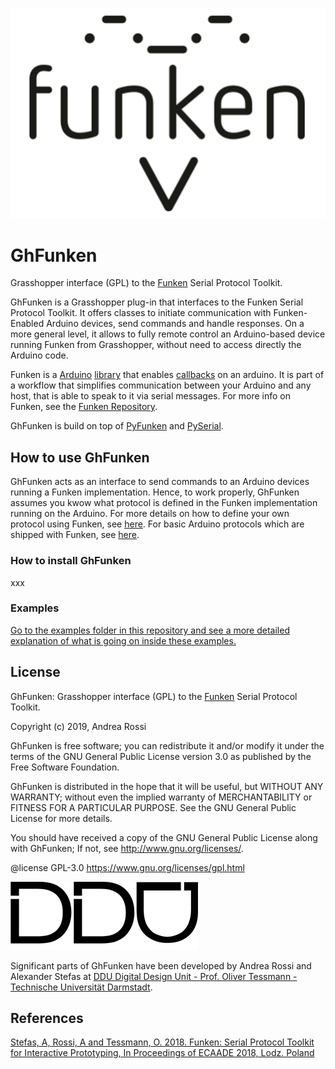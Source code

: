 ![Funken logo](https://github.com/ar0551/GhFunken/blob/master/graphics/funkenLogo.png)

# GhFunken
Grasshopper interface (GPL) to the [Funken](https://github.com/astefas/Funken) Serial Protocol Toolkit.

GhFunken is a Grasshopper plug-in that interfaces to the Funken Serial Protocol Toolkit. It offers classes to initiate communication with Funken-Enabled Arduino devices, send commands and handle responses. On a more general level, it allows to fully remote control an Arduino-based device running Funken from Grasshopper, without need to access directly the Arduino code.

Funken is a [Arduino](https://www.arduino.cc) [library](https://www.arduino.cc/en/Reference/Libraries) that enables [callbacks](https://en.wikipedia.org/wiki/Callback_(computer_programming)) on an arduino. It is part of a workflow that simplifies communication between your Arduino and any host, that is able to speak to it via serial messages.
For more info on Funken, see the [Funken Repository](https://github.com/astefas/Funken).

GhFunken is build on top of [PyFunken](https://github.com/ar0551/PyFunken) and [PySerial](https://github.com/pyserial/pyserial).


## How to use GhFunken
GhFunken acts as an interface to send commands to an Arduino devices running a Funken implementation. Hence, to work properly, GhFunken assumes you kwow what protocol is defined in the Funken implementation running on the Arduino. For more details on how to define your own protocol using Funken, see [here](https://github.com/astefas/Funken#how-to-use-funken). For basic Arduino protocols which are shipped with Funken, see [here](https://github.com/astefas/Funken/blob/master/README.md#quickstart).

### How to install GhFunken
xxx

### Examples
[Go to the examples folder in this repository and see a more detailed explanation of what is going on inside these examples.](https://github.com/ar0551/GhFunken/tree/master/exampleFiles)


## License
GhFunken: Grasshopper interface (GPL) to the [Funken](https://github.com/astefas/Funken) Serial Protocol Toolkit.

Copyright (c) 2019, Andrea Rossi

GhFunken is free software; you can redistribute it and/or modify it under the terms of the GNU General Public License version 3.0 as published by the Free Software Foundation.

GhFunken is distributed in the hope that it will be useful, but WITHOUT ANY WARRANTY; without even the implied warranty of MERCHANTABILITY or FITNESS FOR A PARTICULAR PURPOSE. See the GNU General Public License for more details.

You should have received a copy of the GNU General Public License along with GhFunken; If not, see http://www.gnu.org/licenses/.

@license GPL-3.0 https://www.gnu.org/licenses/gpl.html


![DDU logo](https://github.com/ar0551/PyFunken/blob/master/materials/DDU-logo_BLACK_RGB.png)

Significant parts of GhFunken have been developed by Andrea Rossi and Alexander Stefas at [DDU Digital Design Unit - Prof. Oliver Tessmann - Technische Universität Darmstadt](http://www.dg.architektur.tu-darmstadt.de/dg/startseite_3/index.de.jsp).

## References
[Stefas, A, Rossi, A and Tessmann, O. 2018. Funken: Serial Protocol Toolkit for Interactive Prototyping, In Proceedings of ECAADE 2018, Lodz. Poland](http://papers.cumincad.org/data/works/att/ecaade2018_388.pdf)

